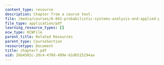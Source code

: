 ```yaml
---
content_type: resource
description: Chapter from a course text.
file: /media/courses/6-041-probabilistic-systems-analysis-and-applied-probability-spring-2006/26b4502c20c4470d499eb1d6515294aa_chapter7.pdf
file_type: application/pdf
learning_resource_types: []
ocw_type: OCWFile
parent_title: Related Resources
parent_type: CourseSection
resourcetype: Document
title: chapter7.pdf
uid: 26b4502c-20c4-470d-499e-b1d6515294aa
---
```

